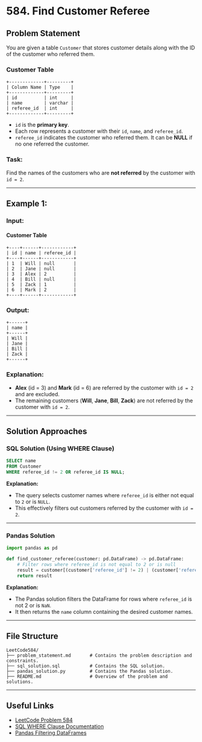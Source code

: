 # **584. Find Customer Referee**

## **Problem Statement**
You are given a table `Customer` that stores customer details along with the ID of the customer who referred them.

### **Customer Table**
```
+-------------+---------+
| Column Name | Type    |
+-------------+---------+
| id          | int     |
| name        | varchar |
| referee_id  | int     |
+-------------+---------+
```
- `id` is the **primary key**.
- Each row represents a customer with their `id`, `name`, and `referee_id`.
- `referee_id` indicates the customer who referred them. It can be **NULL** if no one referred the customer.

### **Task:**
Find the names of the customers who are **not referred** by the customer with `id = 2`.

---

## **Example 1:**

### **Input:**
#### **Customer Table**
```
+----+------+------------+
| id | name | referee_id |
+----+------+------------+
| 1  | Will | null       |
| 2  | Jane | null       |
| 3  | Alex | 2          |
| 4  | Bill | null       |
| 5  | Zack | 1          |
| 6  | Mark | 2          |
+----+------+------------+
```

### **Output:**
```
+------+
| name |
+------+
| Will |
| Jane |
| Bill |
| Zack |
+------+
```

### **Explanation:**
- **Alex** (id = 3) and **Mark** (id = 6) are referred by the customer with `id = 2` and are excluded.
- The remaining customers (**Will**, **Jane**, **Bill**, **Zack**) are not referred by the customer with `id = 2`.

---

## **Solution Approaches**

### **SQL Solution (Using WHERE Clause)**
```sql
SELECT name
FROM Customer
WHERE referee_id != 2 OR referee_id IS NULL;
```
**Explanation:**
- The query selects customer names where `referee_id` is either not equal to `2` or is `NULL`.
- This effectively filters out customers referred by the customer with `id = 2`.

---

### **Pandas Solution**
```python
import pandas as pd

def find_customer_referee(customer: pd.DataFrame) -> pd.DataFrame:
    # Filter rows where referee_id is not equal to 2 or is null
    result = customer[(customer['referee_id'] != 2) | (customer['referee_id'].isnull())][['name']]
    return result
```
**Explanation:**
- The Pandas solution filters the DataFrame for rows where `referee_id` is not 2 or is `NaN`.
- It then returns the `name` column containing the desired customer names.

---

## **File Structure**
```
LeetCode584/
├── problem_statement.md       # Contains the problem description and constraints.
├── sql_solution.sql           # Contains the SQL solution.
├── pandas_solution.py         # Contains the Pandas solution.
├── README.md                  # Overview of the problem and solutions.
```

---

## **Useful Links**
- [LeetCode Problem 584](https://leetcode.com/problems/find-customer-referee/)
- [SQL WHERE Clause Documentation](https://www.w3schools.com/sql/sql_where.asp)
- [Pandas Filtering DataFrames](https://pandas.pydata.org/docs/reference/api/pandas.DataFrame.html)

